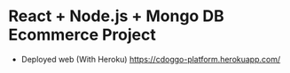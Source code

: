 # React + Node.js + Mongo DB Ecommerce Project


- Deployed web (With Heroku)
https://cdoggo-platform.herokuapp.com/


